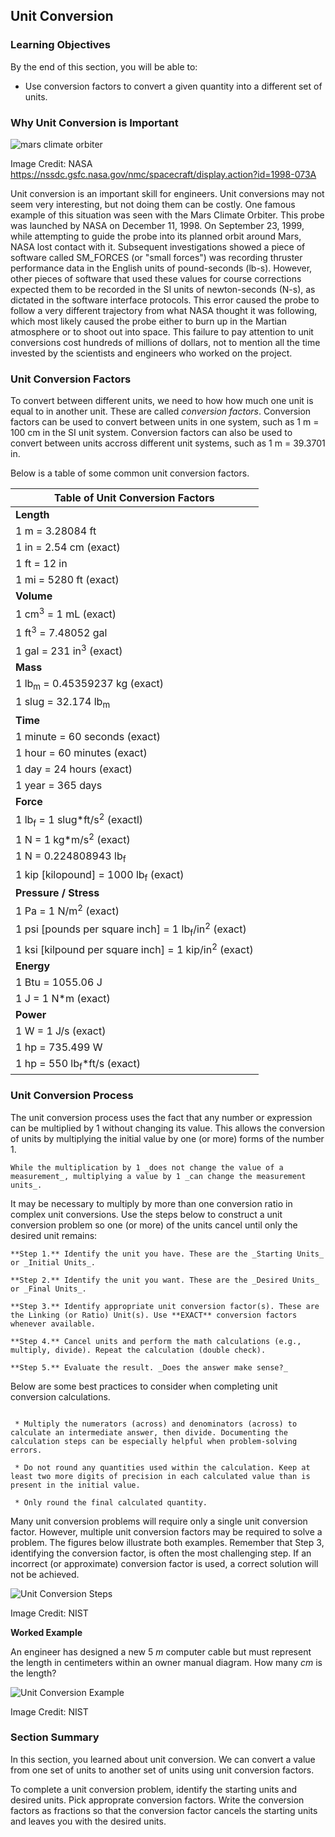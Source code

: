 ## Unit Conversion

### Learning Objectives

By the end of this section, you will be able to:

 * Use conversion factors to convert a given quantity into a different set of units.

### Why Unit Conversion is Important

![mars climate orbiter](images/mars-climate-orbiter.jpg)

Image Credit: NASA https://nssdc.gsfc.nasa.gov/nmc/spacecraft/display.action?id=1998-073A

Unit conversion is an important skill for engineers. Unit conversions may not seem very interesting, but not doing them can be costly. One famous example of this situation was seen with the Mars Climate Orbiter. This probe was launched by NASA on December 11, 1998. On September 23, 1999, while attempting to guide the probe into its planned orbit around Mars, NASA lost contact with it. Subsequent investigations showed a piece of software called SM_FORCES (or "small forces") was recording thruster performance data in the English units of pound-seconds (lb-s). However, other pieces of software that used these values for course corrections expected them to be recorded in the SI units of newton-seconds (N-s), as dictated in the software interface protocols. This error caused the probe to follow a very different trajectory from what NASA thought it was following, which most likely caused the probe either to burn up in the Martian atmosphere or to shoot out into space. This failure to pay attention to unit conversions cost hundreds of millions of dollars, not to mention all the time invested by the scientists and engineers who worked on the project.

### Unit Conversion Factors

To convert between different units, we need to how how much one unit is equal to in another unit. These are called _conversion factors_. Conversion factors can be used to convert between units in one system, such as 1 m = 100 cm in the SI unit system. Conversion factors can also be used to convert between units accross different unit systems, such as 1 m = 39.3701 in. 

Below is a table of some common unit conversion factors.

| Table of Unit Conversion Factors |
| --- |
| **Length** |
| 1 m = 3.28084 ft |
| 1 in = 2.54 cm (exact) |
| 1 ft = 12 in |
| 1 mi = 5280 ft (exact) |
| **Volume** |
| 1 cm<sup>3</sup> = 1 mL (exact) |
| 1 ft<sup>3</sup> = 7.48052 gal |
| 1 gal = 231 in<sup>3</sup> (exact) |
| **Mass** |
| 1 lb<sub>m</sub> = 0.45359237 kg (exact) |
| 1 slug = 32.174 lb<sub>m</sub> |
| **Time** |
| 1 minute = 60 seconds (exact) |
| 1 hour = 60 minutes (exact) |
| 1 day = 24 hours (exact) |
| 1 year = 365 days |
| **Force** |
| 1 lb<sub>f</sub> = 1 slug*ft/s<sup>2</sup> (exactl) |
| 1 N = 1 kg*m/s<sup>2</sup> (exact) | 
| 1 N = 0.224808943 lb<sub>f</sub> |
| 1 kip [kilopound] = 1000 lb<sub>f</sub> (exact) |
| **Pressure / Stress** ||
| 1 Pa = 1 N/m<sup>2</sup> (exact) |
| 1 psi [pounds per square inch] = 1 lb<sub>f</sub>/in<sup>2</sup> (exact) |
| 1 ksi [kilpound per square inch] = 1 kip/in<sup>2</sup> (exact) |
| **Energy** |
| 1 Btu = 1055.06 J |
| 1 J = 1 N*m (exact) |
| **Power** |
| 1 W = 1 J/s (exact) |
| 1 hp = 735.499 W |
| 1 hp = 550 lb<sub>f</sub>*ft/s (exact) |

### Unit Conversion Process

The unit conversion process uses the fact that any number or expression can be multiplied by 1 without changing its value. This allows the conversion of units by multiplying the initial value by one (or more) forms of the number 1.

```{note}
While the multiplication by 1 _does not change the value of a measurement_, multiplying a value by 1 _can change the measurement units_.
```

It may be necessary to multiply by more than one conversion ratio in complex unit conversions. Use the steps below to construct a unit conversion problem so one (or more) of the units cancel until only the desired unit remains:

```{card} Unit Conversion Steps
**Step 1.** Identify the unit you have. These are the _Starting Units_ or _Initial Units_.

**Step 2.** Identify the unit you want. These are the _Desired Units_ or _Final Units_.

**Step 3.** Identify appropriate unit conversion factor(s). These are the Linking (or Ratio) Unit(s). Use **EXACT** conversion factors whenever available.

**Step 4.** Cancel units and perform the math calculations (e.g., multiply, divide). Repeat the calculation (double check).

**Step 5.** Evaluate the result. _Does the answer make sense?_

```

Below are some best practices to consider when completing unit conversion calculations.

```{tip} **Unit Conversion Best Practices**

 * Multiply the numerators (across) and denominators (across) to calculate an intermediate answer, then divide. Documenting the calculation steps can be especially helpful when problem-solving errors.

 * Do not round any quantities used within the calculation. Keep at least two more digits of precision in each calculated value than is present in the initial value.

 * Only round the final calculated quantity.
```

Many unit conversion problems will require only a single unit conversion factor. However, multiple unit conversion factors may be required to solve a problem. The figures below illustrate both examples. Remember that Step 3, identifying the conversion factor, is often the most challenging step. If an incorrect (or approximate) conversion factor is used, a correct solution will not be achieved.

![Unit Conversion Steps](images/unit_conversion_step_example.png)

Image Credit: NIST

**Worked Example**

An engineer has designed a new 5 $m$ computer cable but must represent the length in centimeters within an owner manual diagram. How many $cm$ is the length?

![Unit Conversion Example](images/unit_conversion_worked_example.png)

Image Credit: NIST

### Section Summary

In this section, you learned about unit conversion. We can convert a value from one set of units to another set of units using unit conversion factors.

To complete a unit conversion problem, identify the starting units and desired units. Pick approprate conversion factors. Write the conversion factors as fractions so that the conversion factor cancels the starting units and leaves you with the desired units.
